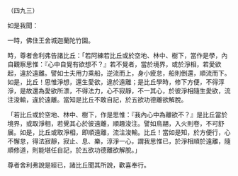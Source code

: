 （四九三）

如是我聞：

一時，佛住王舍城迦蘭陀竹園。

時，尊者舍利弗告諸比丘：「若阿練若比丘或於空地、林中、樹下，當作是學，內自觀察思惟：『心中自覺有欲想不？』若不覺者，當於境界，或於淨相，若愛欲起，違於遠離。譬如士夫用力乘船，逆流而上，身小疲怠，船則倒還，順流而下。如是，比丘！思惟淨想，還生愛欲，違於遠離；是比丘學時，修下方便，不得淳淨，是故還為愛欲所漂，不得法力，心不寂靜，不一其心，於彼淨相隨生愛欲，流注浚輸，違於遠離。當知是比丘不敢自記，於五欲功德離欲解脫。

「若比丘或於空地、林中、樹下，作是思惟：『我內心中為離欲不？』是比丘當於境界，或取淨相，若覺其心於彼遠離，順趣浚注。譬如鳥翮，入火則卷，不可舒展。如是，比丘或取淨相，即順遠離，流注浚輸。比丘！當如是知，於方便行，心不懈怠，得法寂靜，寂止、息、樂，淳淨一心，謂我思惟已，於淨相順於遠離，隨順修道，則能堪任自記，於五欲功德離欲解脫。」

尊者舍利弗說是經已，諸比丘聞其所說，歡喜奉行。




